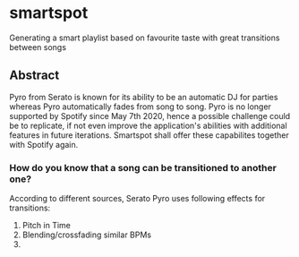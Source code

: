 # smartspot
Generating a smart playlist based on favourite taste with great transitions between songs

## Abstract

Pyro from Serato is known for its ability to be an automatic DJ for parties whereas Pyro automatically fades from song to song. Pyro is no longer supported by Spotify since May 7th 2020, hence a possible challenge could be to replicate, if not even improve the application's abilities with additional features in future iterations. Smartspot shall offer these capabilites together with Spotify again. 
### How do you know that a song can be transitioned to another one?

According to different sources, Serato Pyro uses following effects for transitions:

1. Pitch in Time
2. Blending/crossfading similar BPMs
3. 